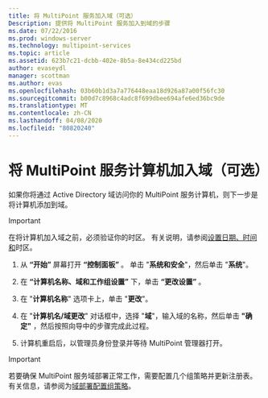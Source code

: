 ```yaml
---
title: 将 MultiPoint 服务加入域（可选）
Description: 提供将 MultiPoint 服务加入到域的步骤
ms.date: 07/22/2016
ms.prod: windows-server
ms.technology: multipoint-services
ms.topic: article
ms.assetid: 623b7c21-dcbb-402e-8b5a-8e434cd225bd
author: evaseydl
manager: scottman
ms.author: evas
ms.openlocfilehash: 03b60b1d3a7a776448eaa18d926a87a00f56fc30
ms.sourcegitcommit: b00d7c8968c4adc8f699dbee694afe6ed36bc9de
ms.translationtype: MT
ms.contentlocale: zh-CN
ms.lasthandoff: 04/08/2020
ms.locfileid: "80820240"
---
```

# <a name="join-the-multipoint-services-computer-to-a-domain-optional"></a>将 MultiPoint 服务计算机加入域（可选）
如果你将通过 Active Directory 域访问你的 MultiPoint 服务计算机，则下一步是将计算机添加到域。  
  
> [!IMPORTANT]  
> 在将计算机加入域之前，必须验证你的时区。 有关说明，请参阅[设置日期、时间和](Set-the-date--time--and-time-zone.md)时区。  
   
1.  从 **“开始”** 屏幕打开 **“控制面板”** 。 单击 "**系统和安全**"，然后单击 "**系统**"。  
  
2.  在 **“计算机名称、域和工作组设置”** 下，单击 **“更改设置”** 。  
  
3.  在 "**计算机名称**" 选项卡上，单击 "**更改**"。  
  
4.  在 "**计算机名/域更改**" 对话框中，选择 "**域**"，输入域的名称，然后单击 **"确定"** ，然后按照向导中的步骤完成此过程。  
  
5.  计算机重启后，以管理员身份登录并等待 MultiPoint 管理器打开。  
  
> [!IMPORTANT]  
> 若要确保 MultiPoint 服务域部署正常工作，需要配置几个组策略并更新注册表。 有关信息，请参阅为[域部署配置组策略](https://technet.microsoft.com/library/dn265982.aspx)。  